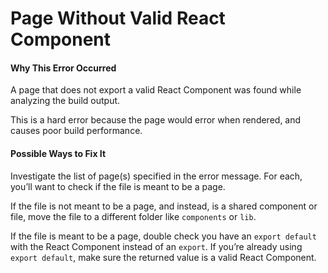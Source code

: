 Page Without Valid React Component
==================================

#### Why This Error Occurred

A page that does not export a valid React Component was found while analyzing the build output.

This is a hard error because the page would error when rendered, and causes poor build performance.

#### Possible Ways to Fix It

Investigate the list of page(s) specified in the error message. For each, you’ll want to check if the file is meant to be a page.

If the file is not meant to be a page, and instead, is a shared component or file, move the file to a different folder like `components` or `lib`.

If the file is meant to be a page, double check you have an `export default` with the React Component instead of an `export`. If you’re already using `export default`, make sure the returned value is a valid React Component.
